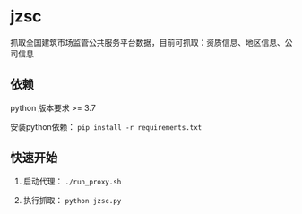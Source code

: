 # jzsc

抓取全国建筑市场监管公共服务平台数据，目前可抓取：资质信息、地区信息、公司信息

## 依赖

python 版本要求 >= 3.7

安装python依赖：
`pip install -r requirements.txt`

## 快速开始

1. 启动代理：
   `./run_proxy.sh`

2. 执行抓取：
   `python jzsc.py`
